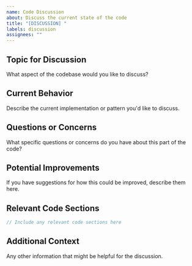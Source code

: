 ```yaml
---
name: Code Discussion
about: Discuss the current state of the code
title: "[DISCUSSION] "
labels: discussion
assignees: ""
---
```


## Topic for Discussion

What aspect of the codebase would you like to discuss?

## Current Behavior

Describe the current implementation or pattern you'd like to discuss.

## Questions or Concerns

What specific questions or concerns do you have about this part of the code?

## Potential Improvements

If you have suggestions for how this could be improved, describe them here.

## Relevant Code Sections

```js
// Include any relevant code sections here
```

## Additional Context

Any other information that might be helpful for the discussion.

